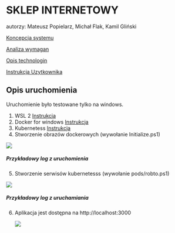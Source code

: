 # SKLEP INTERNETOWY
autorzy: Mateusz Popielarz, Michał Flak, Kamil Gliński

[Koncepcja systemu](docs/KONCEPCJA_SYSTEMU_ANALIZA_WYMAGAN.md)

[Analiza wymagan](docs/ANALIZA_WYMAGAN.md)

[Opis technologin](docs/OPIS_TECHNOLOGI.md)

[Instrukcja Uzytkownika](docs/INSTRUKCJA_UZYTKOWNIKA.md)

## Opis uruchomienia

Uruchomienie było testowane tylko na windows.

1. WSL 2 [Instrukcja](https://docs.microsoft.com/en-us/windows/wsl/install-win10)
2. Docker for windows [Instrukcja](https://docs.docker.com/docker-for-windows/install/)
3. Kubernetess [Instrukcja](https://docs.docker.com/docker-for-windows/#kubernetes)
4. Stworzenie obrazów dockerowych (wywołanie Initialize.ps1)

![](2021-01-23-20-47-17.png)
##### Przykładowy log z uruchomienia

5. Stworzenie serwisów kubernetesss (wywołanie pods/robto.ps1)

![](2021-01-23-20-54-22.png)
##### Przykładowy log z uruchamiania

6. Aplikacja jest dostępna na http://localhost:3000
   
   ![](2021-01-23-20-55-02.png)